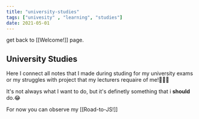 ```yaml
---
title: "university-studies"
tags: ["univesity" , "learning", "studies"]
date: 2021-05-01
---
```

get back to [[Welcome!]] page.

## University Studies
Here I connect all notes that I made during studing for my university exams or my struggles with project that my lecturers requaire of me!👩🏻‍🎓

It's not always what I want to do, but it's definetly something that i **should** do.😂

For now you can observe my  [[Road-to-JS!]]

